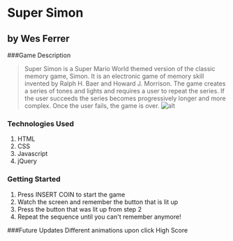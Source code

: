# Super Simon
## by Wes Ferrer

###Game Description
>Super Simon is a Super Mario World themed version of the classic memory game, Simon. It is an electronic game of memory skill invented by Ralph H. Baer and Howard J. Morrison. The game creates a series of tones and lights and requires a user to repeat the series. If the user succeeds the series becomes progressively longer and more complex. Once the user fails, the game is over.
![alt](https://i.imgur.com/0EJURME.png)

### Technologies Used
1. HTML
2. CSS
3. Javascript
4. jQuery

### Getting Started
1. Press INSERT COIN to start the game
2. Watch the screen and remember the button that is lit up
3. Press the button that was lit up from step 2
4. Repeat the sequence until you can't remember anymore!

###Future Updates
Different animations upon click
High Score